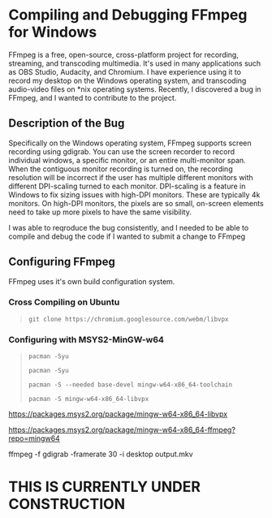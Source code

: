 # Compiling and Debugging FFmpeg for Windows
FFmpeg is a free, open-source, cross-platform project for recording, streaming, and transcoding multimedia. It's used in many applications such as OBS Studio, Audacity, and Chromium. I have experience using it to record my desktop on the Windows operating system, and transcoding audio-video files on *nix operating systems. Recently, I discovered a bug in FFmpeg, and I wanted to contribute to the project.

## Description of the Bug
Specifically on the Windows operating system, FFmpeg supports screen recording using gdigrab. You can use the screen recorder to record individual windows, a specific monitor, or an entire multi-monitor span. When the contiguous monitor recording is turned on, the recording resolution will be incorrect if the user has multiple different monitors with different DPI-scaling turned to each monitor. DPI-scaling is a feature in Windows to fix sizing issues with high-DPI monitors. These are typically 4k monitors. On high-DPI monitors, the pixels are so small, on-screen elements need to take up more pixels to have the same visibility. 

I was able to reqroduce the bug consistently, and I needed to be able to compile and debug the code if I wanted to submit a change to FFmpeg

## Configuring FFmpeg
FFmpeg uses it's own build configuration system. 

### Cross Compiling on Ubuntu
> `git clone https://chromium.googlesource.com/webm/libvpx`

### Configuring with MSYS2-MinGW-w64
> `pacman -Syu`
>
> `pacman -Syu`
>
> `pacman -S --needed base-devel mingw-w64-x86_64-toolchain`
>
> `pacman -S mingw-w64-x86_64-libvpx`


https://packages.msys2.org/package/mingw-w64-x86_64-libvpx

https://packages.msys2.org/package/mingw-w64-x86_64-ffmpeg?repo=mingw64


ffmpeg -f gdigrab -framerate 30 -i desktop output.mkv


# THIS IS CURRENTLY UNDER CONSTRUCTION